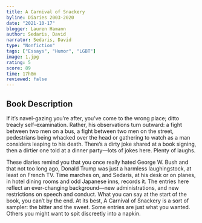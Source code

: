 ```yaml
---
title: A Carnival of Snackery
byline: Diaries 2003-2020
date: "2021-10-17"
blogger: Lauren Hamann
author: Sedaris, David
narrator: Sedaris, David
type: "Nonfiction"
tags: ["Essays", "Humor", "LGBT"]
image: 1.jpg
rating: 5
score: 89
time: 17h8m
reviewed: false
---
```


## Book Description

If it’s navel-gazing you’re after, you’ve come to the wrong place; ditto treacly self-examination. Rather, his observations turn outward: a fight between two men on a bus, a fight between two men on the street, pedestrians being whacked over the head or gathering to watch as a man considers leap­ing to his death. There’s a dirty joke shared at a book signing, then a dirtier one told at a dinner party—lots of jokes here. Plenty of laughs.

These diaries remind you that you once really hated George W. Bush and that not too long ago, Donald Trump was just a harm­less laughingstock, at least on French TV. Time marches on, and Sedaris, at his desk or on planes, in hotel dining rooms and odd Japanese inns, records it. The entries here reflect an ever-changing background—new administrations, and new restrictions on speech and conduct. What you can say at the start of the book, you can’t by the end. At its best, A Carnival of Snackery is a sort of sampler: the bitter and the sweet. Some entries are just what you wanted. Others you might want to spit discreetly into a napkin.
